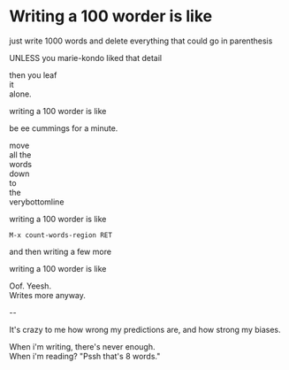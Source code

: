 # Writing a 100 worder is like

just write 1000 words and delete everything that could go in parenthesis

UNLESS you marie-kondo liked that detail

then you leaf\
it\
alone.

writing a 100 worder is like

be ee cummings for a minute.

move\
all the\
words\
down\
to\
the\
verybottomline

writing a 100 worder is like

`M-x count-words-region RET`

and then writing a few more

writing a 100 worder is like

Oof. Yeesh.\
Writes more anyway.

--

It's crazy to me how wrong my predictions are, and how strong my biases.

When i'm writing, there's never enough.\
When i'm reading? "Pssh that's 8 words."

